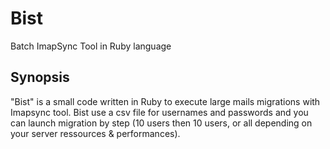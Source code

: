 # Bist
Batch ImapSync Tool in Ruby language

## Synopsis

"Bist" is a small code written in Ruby to execute large mails migrations with Imapsync tool. Bist use a csv file for usernames and passwords and you can launch migration by step (10 users then 10 users, or all depending on your server ressources & performances).

 




